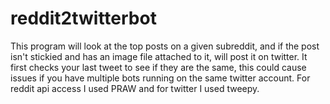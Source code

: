 # reddit2twitterbot
This program will look at the top posts on a given subreddit, and if the post isn't stickied and has an image file attached to it, will post it on twitter. 
It first checks your last tweet to see if they are the same, this could cause issues if you have multiple bots running on the same twitter account. 
For reddit api access I used PRAW and for twitter I used tweepy. 
